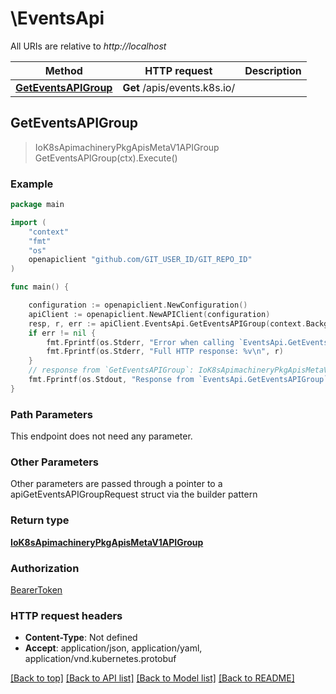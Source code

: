 # \EventsApi

All URIs are relative to *http://localhost*

Method | HTTP request | Description
------------- | ------------- | -------------
[**GetEventsAPIGroup**](EventsApi.md#GetEventsAPIGroup) | **Get** /apis/events.k8s.io/ | 



## GetEventsAPIGroup

> IoK8sApimachineryPkgApisMetaV1APIGroup GetEventsAPIGroup(ctx).Execute()





### Example

```go
package main

import (
    "context"
    "fmt"
    "os"
    openapiclient "github.com/GIT_USER_ID/GIT_REPO_ID"
)

func main() {

    configuration := openapiclient.NewConfiguration()
    apiClient := openapiclient.NewAPIClient(configuration)
    resp, r, err := apiClient.EventsApi.GetEventsAPIGroup(context.Background()).Execute()
    if err != nil {
        fmt.Fprintf(os.Stderr, "Error when calling `EventsApi.GetEventsAPIGroup``: %v\n", err)
        fmt.Fprintf(os.Stderr, "Full HTTP response: %v\n", r)
    }
    // response from `GetEventsAPIGroup`: IoK8sApimachineryPkgApisMetaV1APIGroup
    fmt.Fprintf(os.Stdout, "Response from `EventsApi.GetEventsAPIGroup`: %v\n", resp)
}
```

### Path Parameters

This endpoint does not need any parameter.

### Other Parameters

Other parameters are passed through a pointer to a apiGetEventsAPIGroupRequest struct via the builder pattern


### Return type

[**IoK8sApimachineryPkgApisMetaV1APIGroup**](IoK8sApimachineryPkgApisMetaV1APIGroup.md)

### Authorization

[BearerToken](../README.md#BearerToken)

### HTTP request headers

- **Content-Type**: Not defined
- **Accept**: application/json, application/yaml, application/vnd.kubernetes.protobuf

[[Back to top]](#) [[Back to API list]](../README.md#documentation-for-api-endpoints)
[[Back to Model list]](../README.md#documentation-for-models)
[[Back to README]](../README.md)

